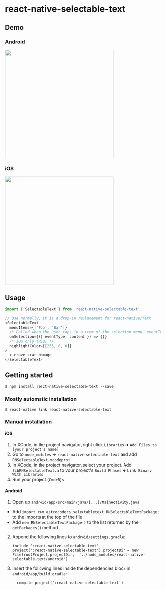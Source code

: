 
# react-native-selectable-text

## Demo

### Android

<img src="https://github.com/Astrocoders/react-native-selectable-text/raw/master/Demo/demo_android.gif" width="350px" />

### iOS

<img src="https://github.com/Astrocoders/react-native-selectable-text/raw/master/Demo/demo_ios.gif" width="350px" />

## Usage
```javascript
import { SelectableText } from 'react-native-selectable-text';

// Use normally, it is a drop-in replacement for react-native/Text
<SelectableText
  menuItems={['Foo', 'Bar']}
  /* Called when the user taps in a item of the selection menu, eventType is the label and content the selected text portion */
  onSelection={({ eventType, content }) => {}}
  /* iOS only (RGB) */
  highlightColor={[255, 0, 0]}
>
  I crave star damage
</SelectableText>
```
  

## Getting started

`$ npm install react-native-selectable-text --save`

### Mostly automatic installation

`$ react-native link react-native-selectable-text`

### Manual installation


#### iOS

1. In XCode, in the project navigator, right click `Libraries` ➜ `Add Files to [your project's name]`
2. Go to `node_modules` ➜ `react-native-selectable-text` and add `RNSelectableText.xcodeproj`
3. In XCode, in the project navigator, select your project. Add `libRNSelectableText.a` to your project's `Build Phases` ➜ `Link Binary With Libraries`
4. Run your project (`Cmd+R`)<

#### Android

1. Open up `android/app/src/main/java/[...]/MainActivity.java`
  - Add `import com.astrocoders.selectabletext.RNSelectableTextPackage;` to the imports at the top of the file
  - Add `new RNSelectableTextPackage()` to the list returned by the `getPackages()` method
2. Append the following lines to `android/settings.gradle`:
  	```
  	include ':react-native-selectable-text'
  	project(':react-native-selectable-text').projectDir = new File(rootProject.projectDir, 	'../node_modules/react-native-selectable-text/android')
  	```
3. Insert the following lines inside the dependencies block in `android/app/build.gradle`:
  	```
      compile project(':react-native-selectable-text')
  	```
